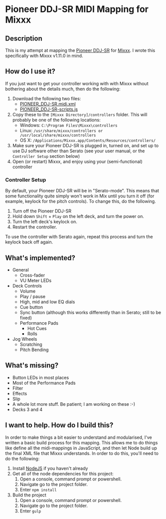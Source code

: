 # Pioneer DDJ-SR MIDI Mapping for Mixxx

## Description 

This is my attempt at mapping the [Pioneer DDJ-SR](http://pioneerdj.com/english/products/controller/ddj-sr.html) for [Mixxx](http://www.mixxx.org/). I wrote this specifically with Mixxx v1.11.0 in mind.

## How do I use it?

If you just want to get your controller working with with Mixxx without bothering about the details much, then do the following:

1. Download the following two files:
    - [PIONEER_DDJ-SR.midi.xml](https://github.com/hrudham/Mixxx-Pioneer-DDJ-SR/blob/master/bin/PIONEER_DDJ-SR.midi.xml)
    - [PIONEER_DDJ-SR-scripts.js](https://github.com/hrudham/Mixxx-Pioneer-DDJ-SR/blob/master/bin/PIONEER_DDJ-SR-scripts.js)
2. Copy these to the `[Mixxx Directory]/controllers` folder. This will probably be one of the following locations:
    - Windows: `C:\Program Files\Mixxx\controllers`
    - Linux: `/usr/share/mixxx/controllers or /usr/local/share/mixxx/controllers`
    - OS X: `/Applications/Mixxx.app/Contents/Resources/controllers/`
3. Make sure your Pioneer DDJ-SR is plugged in, turned on, and set up to use DJ software other than Serato (see your user manual, or the `Controller Setup` section below)
4. Open (or restart) Mixxx, and enjoy using your (semi-functional) controller

### Controller Setup

By default, your Pioneer DDJ-SR will be in "Serato-mode". This means that some functionality quite simply won't work in Mix until you turn it off (for example, keylock for the pitch controls). To change this, do the following.

1. Turn off the Pioneer DDJ-SR
2. Hold down `Shift` + `Play` on the left deck, and turn the power on.
3. Turn the left deck's keylock on.
4. Restart the controller.
	
To use the controller with Serato again, repeat this process and turn the keylock back off again. 

## What's implemented?

- General
    - Cross-fader
	- VU Meter LEDs
- Deck Controls
    - Volume
    - Play / pause
	- High, mid and low EQ dials
	- Cue button
	- Sync button (although this works differently than in Serato; still to be fixed)
	- Performance Pads
		- Hot Cues
		- Rolls
- Jog Wheels
    - Scratching
	- Pitch Bending

## What's missing?

- Button LEDs in most places
- Most of the Performance Pads
- Filter
- Effects
- Slip
- A whole lot more stuff. Be patient; I am working on these :-)
- Decks 3 and 4

## I want to help. How do I build this?

In order to make things a bit easier to understand and modularised, I've written a basic build process for this mapping. This allows me to do things like define all the midi-mappings in JavaScript, and then let Node build up the final XML file that Mixxx understands. In order to do this, you'll need to do the following:

1. Install [NodeJS](http://nodejs.org/) if you haven't already
2. Get all of the node dependencies for this project: 
    1. Open a console, command prompt or powershell.
    2. Navigate go to the project folder.
    3. Enter ```npm install```
3. Build the project
    1. Open a console, command prompt or powershell.
    2. Navigate go to the project folder.
    3. Enter ```gulp```

